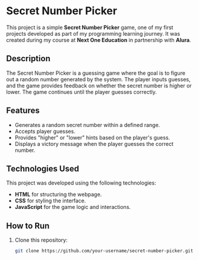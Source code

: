 # Secret Number Picker

This project is a simple **Secret Number Picker** game, one of my first projects developed as part of my programming learning journey. It was created during my course at **Next One Education** in partnership with **Alura**.

## Description

The Secret Number Picker is a guessing game where the goal is to figure out a random number generated by the system. The player inputs guesses, and the game provides feedback on whether the secret number is higher or lower. The game continues until the player guesses correctly.

## Features

- Generates a random secret number within a defined range.
- Accepts player guesses.
- Provides "higher" or "lower" hints based on the player's guess.
- Displays a victory message when the player guesses the correct number.

## Technologies Used

This project was developed using the following technologies:

- **HTML** for structuring the webpage.
- **CSS** for styling the interface.
- **JavaScript** for the game logic and interactions.

## How to Run

1. Clone this repository:
   ```bash
   git clone https://github.com/your-username/secret-number-picker.git
